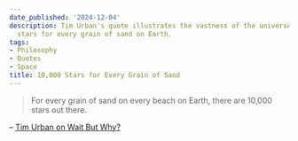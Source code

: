 ```yaml
---
date_published: '2024-12-04'
description: Tim Urban's quote illustrates the vastness of the universe, with 10,000
  stars for every grain of sand on Earth.
tags:
- Philosophy
- Quotes
- Space
title: 10,000 Stars for Every Grain of Sand
---
```


> For every grain of sand on every beach on Earth, there are 10,000 stars out there.

– [Tim Urban on Wait But Why?](https://waitbutwhy.com/2014/05/fermi-paradox.html)